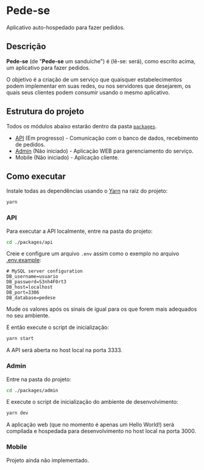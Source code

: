 # Pede-se

Aplicativo auto-hospedado para fazer pedidos.

## Descrição

**Pede-se** (de "**Pede-se** um sanduíche") é (lê-se: será), como escrito acima, um aplicativo para fazer pedidos.

O objetivo é a criação de um serviço que quaisquer estabelecimentos podem implementar em suas redes, ou nos servidores que desejarem, os quais seus clientes podem consumir usando o mesmo aplicativo.

## Estrutura do projeto

Todos os módulos abaixo estarão dentro da pasta [`packages`](./packages).

- [API](./packages/api) (Em progresso) - Comunicação com o banco de dados, recebimento de pedidos.
- [Admin](./packages/admin) (Não iniciado) - Aplicação WEB para gerenciamento do serviço.
- Mobile (Não iniciado) - Aplicação cliente.

## Como executar

Instale todas as dependências usando o [Yarn](https://classic.yarnpkg.com/lang/en/docs/install/) na raiz do projeto:

```sh
yarn
```

### API

Para executar a API localmente, entre na pasta do projeto:

```sh
cd ./packages/api
```

Creie e configure um arquivo `.env` assim como o exemplo no arquivo [.env.example](/packages/api/src/packages/api/.env.example):

```env
# MySQL server configuration
DB_username=usuario
DB_password=S3nh4F0rt3
DB_host=localhost
DB_port=3306
DB_database=pedese
```

Mude os valores após os sinais de igual para os que forem mais adequados no seu ambiente.

E então execute o script de inicialização:

```sh
yarn start
```

A API será aberta no host local na porta 3333.

### Admin

Entre na pasta do projeto:

```sh
cd ./packages/admin
```

E execute o script de inicialização do ambiente de desenvolvimento:

```sh
yarn dev
```

A aplicação web (que no momento é apenas um Hello World!) será compilada e hospedada para desenvolvimento no host local na porta 3000.

### Mobile

Projeto ainda não implementado.

